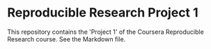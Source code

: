 # Reproducible Research Project 1

This repository contains the 'Project 1' of the Coursera Reproducible Research course. See the Markdown file. 

